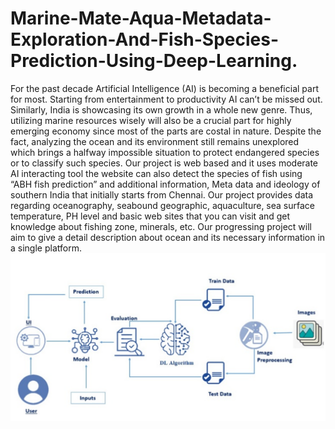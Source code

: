 # Marine-Mate-Aqua-Metadata-Exploration-And-Fish-Species-Prediction-Using-Deep-Learning.
For the past decade Artificial Intelligence (AI) is becoming a beneficial 
part for most. Starting from entertainment to productivity AI can’t be 
missed out. Similarly, India is showcasing its own growth in a whole new 
genre. Thus, utilizing marine resources wisely will also be a crucial part 
for highly emerging economy since most of the parts are costal in nature. 
Despite the fact, analyzing the ocean and its environment still remains 
unexplored which brings a halfway impossible situation to protect 
endangered species or to classify such species.  Our project is web based 
and it uses moderate AI interacting tool the website can also detect the 
species of fish using “ABH fish prediction” and additional information, 
Meta data and ideology of southern India that initially starts from Chennai. 
Our project provides data regarding oceanography, seabound geographic, 
aquaculture, sea surface temperature, PH level and basic web sites that you 
can visit and get knowledge about fishing zone, minerals, etc. Our 
progressing project will aim to give a detail description about ocean and 
its necessary information in a single platform.
![image](https://github.com/Siva27012/Marine-Mate-Aqua-Metadata-Exploration-And-Fish-Species-Prediction-Using-Deep-Learning./blob/main/Prediction/myflaskapp/static/image.png)
